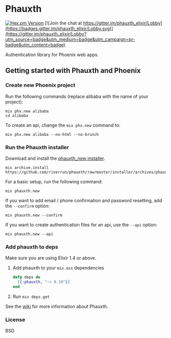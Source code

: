 # Phauxth

[![Hex.pm Version](http://img.shields.io/hexpm/v/phauxth.svg)](https://hex.pm/packages/phauxth)
[![Join the chat at https://gitter.im/phauxth_elixir/Lobby](https://badges.gitter.im/phauxth_elixir/Lobby.svg)](https://gitter.im/phauxth_elixir/Lobby?utm_source=badge&utm_medium=badge&utm_campaign=pr-badge&utm_content=badge)

Authentication library for Phoenix web apps.

## Getting started with Phauxth and Phoenix

### Create new Phoenix project

Run the following commands (replace alibaba with the name of your project):

    mix phx.new alibaba
    cd alibaba

To create an api, change the `mix phx.new` command to:

    mix phx.new alibaba --no-html --no-brunch

### Run the Phauxth installer

Download and install the [phauxth_new installer](https://github.com/riverrun/phauxth/raw/master/installer/archives/phauxth_new.ez).

    mix archive.install https://github.com/riverrun/phauxth/raw/master/installer/archives/phauxth_new.ez

For a basic setup, run the following command:

    mix phauxth.new

If you want to add email / phone confirmation and password resetting, add the `--confirm` option:

    mix phauxth.new --confirm

If you want to create authentication files for an api, use the `--api` option:

    mix phauxth.new --api

### Add phauxth to deps

Make sure you are using Elixir 1.4 or above.

1. Add phauxth to your `mix.exs` dependencies

    ```elixir
    defp deps do
      [{:phauxth, "~> 0.10"}]
    end
    ```

2. Run `mix deps.get`

See the [wiki](https://github.com/riverrun/phauxth/wiki) for more
information about Phauxth.

### License

BSD
